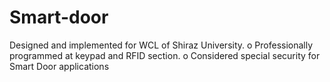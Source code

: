# Smart-door
Designed and implemented for WCL of Shiraz University. o Professionally programmed at keypad and RFID section. o Considered special security for Smart Door applications
